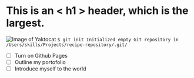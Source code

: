 # This is an < h1 > header, which is the largest.
![Image of Yaktocat](https://octodex.github.com/images/yaktocat.png)
```$ git init Initialized empty Git repository in /Users/skills/Projects/recipe-repository/.git/```  
- [ ] Turn on Github Pages
- [ ] Outline my portofolio  
- [ ] Introduce myself to the world
